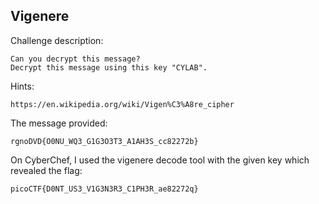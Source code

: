 ## Vigenere

Challenge description:
```
Can you decrypt this message?
Decrypt this message using this key "CYLAB".
```

Hints:
```
https://en.wikipedia.org/wiki/Vigen%C3%A8re_cipher
```
The message provided:
```
rgnoDVD{O0NU_WQ3_G1G3O3T3_A1AH3S_cc82272b}
```

On CyberChef, I used the vigenere decode tool with the given key which revealed the flag:
```
picoCTF{D0NT_US3_V1G3N3R3_C1PH3R_ae82272q}
```


